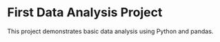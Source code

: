 # First Data Analysis Project

This project demonstrates basic data analysis using Python and pandas.


